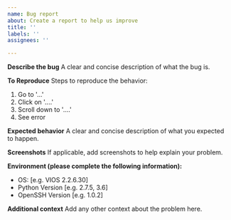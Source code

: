 ```yaml
---
name: Bug report
about: Create a report to help us improve
title: ''
labels: ''
assignees: ''

---
```


**Describe the bug**
A clear and concise description of what the bug is.

**To Reproduce**
Steps to reproduce the behavior:
1. Go to '...'
2. Click on '....'
3. Scroll down to '....'
4. See error

**Expected behavior**
A clear and concise description of what you expected to happen.

**Screenshots**
If applicable, add screenshots to help explain your problem.

**Environment (please complete the following information):**
 - OS: [e.g. VIOS 2.2.6.30]
 - Python Version [e.g. 2.7.5, 3.6]
 - OpenSSH Version [e.g. 1.0.2]

**Additional context**
Add any other context about the problem here.
